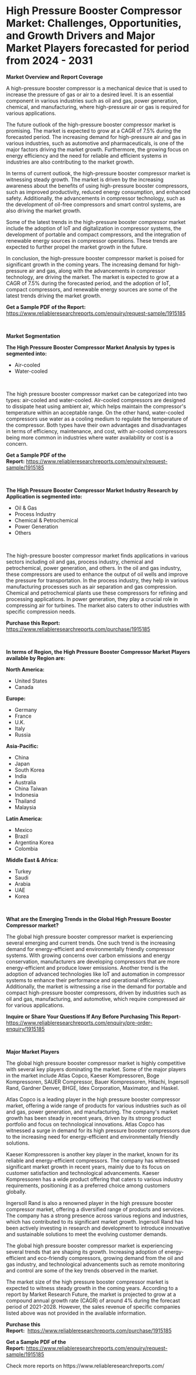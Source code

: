 <p><h1>High Pressure Booster Compressor Market: Challenges, Opportunities, and Growth Drivers and Major Market Players forecasted for period from 2024 - 2031</h1></p><p><strong>Market Overview and Report Coverage</strong></p>
<p><p>A high-pressure booster compressor is a mechanical device that is used to increase the pressure of gas or air to a desired level. It is an essential component in various industries such as oil and gas, power generation, chemical, and manufacturing, where high-pressure air or gas is required for various applications.</p><p>The future outlook of the high-pressure booster compressor market is promising. The market is expected to grow at a CAGR of 7.5% during the forecasted period. The increasing demand for high-pressure air and gas in various industries, such as automotive and pharmaceuticals, is one of the major factors driving the market growth. Furthermore, the growing focus on energy efficiency and the need for reliable and efficient systems in industries are also contributing to the market growth.</p><p>In terms of current outlook, the high-pressure booster compressor market is witnessing steady growth. The market is driven by the increasing awareness about the benefits of using high-pressure booster compressors, such as improved productivity, reduced energy consumption, and enhanced safety. Additionally, the advancements in compressor technology, such as the development of oil-free compressors and smart control systems, are also driving the market growth.</p><p>Some of the latest trends in the high-pressure booster compressor market include the adoption of IoT and digitalization in compressor systems, the development of portable and compact compressors, and the integration of renewable energy sources in compressor operations. These trends are expected to further propel the market growth in the future.</p><p>In conclusion, the high-pressure booster compressor market is poised for significant growth in the coming years. The increasing demand for high-pressure air and gas, along with the advancements in compressor technology, are driving the market. The market is expected to grow at a CAGR of 7.5% during the forecasted period, and the adoption of IoT, compact compressors, and renewable energy sources are some of the latest trends driving the market growth.</p></p>
<p><strong>Get a Sample PDF of the Report:</strong> <a href="https://www.reliableresearchreports.com/enquiry/request-sample/1915185">https://www.reliableresearchreports.com/enquiry/request-sample/1915185</a></p>
<p>&nbsp;</p>
<p><strong>Market Segmentation</strong></p>
<p><strong>The High Pressure Booster Compressor Market Analysis by types is segmented into:</strong></p>
<p><ul><li>Air-cooled</li><li>Water-cooled</li></ul></p>
<p>&nbsp;</p>
<p><p>The high pressure booster compressor market can be categorized into two types: air-cooled and water-cooled. Air-cooled compressors are designed to dissipate heat using ambient air, which helps maintain the compressor's temperature within an acceptable range. On the other hand, water-cooled compressors use water as a cooling medium to regulate the temperature of the compressor. Both types have their own advantages and disadvantages in terms of efficiency, maintenance, and cost, with air-cooled compressors being more common in industries where water availability or cost is a concern.</p></p>
<p><strong>Get a Sample PDF of the Report:</strong>&nbsp;<a href="https://www.reliableresearchreports.com/enquiry/request-sample/1915185">https://www.reliableresearchreports.com/enquiry/request-sample/1915185</a></p>
<p>&nbsp;</p>
<p><strong>The High Pressure Booster Compressor Market Industry Research by Application is segmented into:</strong></p>
<p><ul><li>Oil & Gas</li><li>Process Industry</li><li>Chemical & Petrochemical</li><li>Power Generation</li><li>Others</li></ul></p>
<p>&nbsp;</p>
<p><p>The high-pressure booster compressor market finds applications in various sectors including oil and gas, process industry, chemical and petrochemical, power generation, and others. In the oil and gas industry, these compressors are used to enhance the output of oil wells and improve the pressure for transportation. In the process industry, they help in various manufacturing processes such as air separation and gas compression. Chemical and petrochemical plants use these compressors for refining and processing applications. In power generation, they play a crucial role in compressing air for turbines. The market also caters to other industries with specific compression needs.</p></p>
<p><strong>Purchase this Report:</strong>&nbsp; <a href="https://www.reliableresearchreports.com/purchase/1915185">https://www.reliableresearchreports.com/purchase/1915185</a></p>
<p>&nbsp;</p>
<p><strong>In terms of Region, the High Pressure Booster Compressor Market Players available by Region are:</strong></p>
<p>
    <p> <strong> North America: </strong>
        <ul>
            <li>United States</li>
            <li>Canada</li>
        </ul>
        </p> 
    <p> <strong> Europe: </strong>
        <ul>
            <li>Germany</li>
            <li>France</li>
            <li>U.K.</li>
            <li>Italy</li>
            <li>Russia</li>
        </ul>
        </p> 
    <p> <strong> Asia-Pacific: </strong>
        <ul>
            <li>China</li>
            <li>Japan</li>
            <li>South Korea</li>
            <li>India</li>
            <li>Australia</li>
            <li>China Taiwan</li>
            <li>Indonesia</li>
            <li>Thailand</li>
            <li>Malaysia</li>
        </ul>
        </p> 
    <p> <strong> Latin America: </strong>
        <ul>
            <li>Mexico</li>
            <li>Brazil</li>
            <li>Argentina Korea</li>
            <li>Colombia</li>
        </ul>
        </p> 
    <p> <strong> Middle East & Africa: </strong>
        <ul>
            <li>Turkey</li>
            <li>Saudi</li>
            <li>Arabia</li>
            <li>UAE</li>
            <li>Korea</li>
        </ul>
    </p>
    </p>
<p>&nbsp;</p>
<p><strong>What are the Emerging Trends in the Global High Pressure Booster Compressor market?</strong></p>
<p><p>The global high pressure booster compressor market is experiencing several emerging and current trends. One such trend is the increasing demand for energy-efficient and environmentally friendly compressor systems. With growing concerns over carbon emissions and energy conservation, manufacturers are developing compressors that are more energy-efficient and produce lower emissions. Another trend is the adoption of advanced technologies like IoT and automation in compressor systems to enhance their performance and operational efficiency. Additionally, the market is witnessing a rise in the demand for portable and compact high-pressure booster compressors, driven by industries such as oil and gas, manufacturing, and automotive, which require compressed air for various applications.</p></p>
<p><strong>Inquire or Share Your Questions If Any Before Purchasing This Report</strong>- <a href="https://www.reliableresearchreports.com/enquiry/pre-order-enquiry/1915185">https://www.reliableresearchreports.com/enquiry/pre-order-enquiry/1915185</a></p>
<p>&nbsp;</p>
<p><strong>Major Market Players</strong></p>
<p><p>The global high pressure booster compressor market is highly competitive with several key players dominating the market. Some of the major players in the market include Atlas Copco, Kaeser Kompressoren, Boge Kompressoren, SAUER Compressor, Bauer Kompressoren, Hitachi, Ingersoll Rand, Gardner Denver, BHGE, Idex Corporation, Maximator, and Haskel.</p><p>Atlas Copco is a leading player in the high pressure booster compressor market, offering a wide range of products for various industries such as oil and gas, power generation, and manufacturing. The company's market growth has been steady in recent years, driven by its strong product portfolio and focus on technological innovations. Atlas Copco has witnessed a surge in demand for its high pressure booster compressors due to the increasing need for energy-efficient and environmentally friendly solutions.</p><p>Kaeser Kompressoren is another key player in the market, known for its reliable and energy-efficient compressors. The company has witnessed significant market growth in recent years, mainly due to its focus on customer satisfaction and technological advancements. Kaeser Kompressoren has a wide product offering that caters to various industry requirements, positioning it as a preferred choice among customers globally.</p><p>Ingersoll Rand is also a renowned player in the high pressure booster compressor market, offering a diversified range of products and services. The company has a strong presence across various regions and industries, which has contributed to its significant market growth. Ingersoll Rand has been actively investing in research and development to introduce innovative and sustainable solutions to meet the evolving customer demands.</p><p>The global high pressure booster compressor market is experiencing several trends that are shaping its growth. Increasing adoption of energy-efficient and eco-friendly compressors, growing demand from the oil and gas industry, and technological advancements such as remote monitoring and control are some of the key trends observed in the market.</p><p>The market size of the high pressure booster compressor market is expected to witness steady growth in the coming years. According to a report by Market Research Future, the market is projected to grow at a compound annual growth rate (CAGR) of around 4% during the forecast period of 2021-2028. However, the sales revenue of specific companies listed above was not provided in the available information.</p></p>
<p><strong>Purchase this Report:</strong>&nbsp;&nbsp;<a href="https://www.reliableresearchreports.com/purchase/1915185">https://www.reliableresearchreports.com/purchase/1915185</a></p>
<p></p>
<p><strong>Get a Sample PDF of the Report:</strong>&nbsp;<a href="https://www.reliableresearchreports.com/enquiry/request-sample/1915185">https://www.reliableresearchreports.com/enquiry/request-sample/1915185</a></p>
<p>Check more reports on https://www.reliableresearchreports.com/</p>